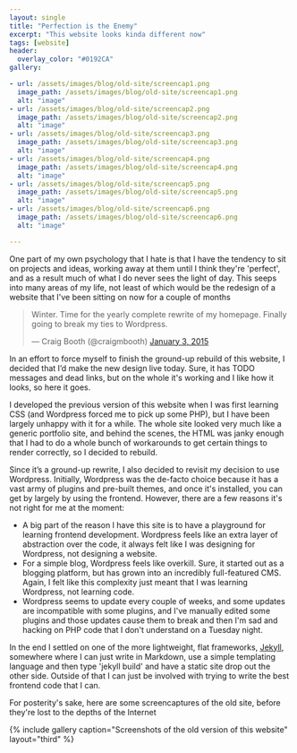 ```yaml
---
layout: single
title: "Perfection is the Enemy"
excerpt: "This website looks kinda different now"
tags: [website]
header:
  overlay_color: "#0192CA"
gallery:

- url: /assets/images/blog/old-site/screencap1.png
  image_path: /assets/images/blog/old-site/screencap1.png
  alt: "image"
- url: /assets/images/blog/old-site/screencap2.png
  image_path: /assets/images/blog/old-site/screencap2.png
  alt: "image"
- url: /assets/images/blog/old-site/screencap3.png
  image_path: /assets/images/blog/old-site/screencap3.png
  alt: "image"
- url: /assets/images/blog/old-site/screencap4.png
  image_path: /assets/images/blog/old-site/screencap4.png
  alt: "image"
- url: /assets/images/blog/old-site/screencap5.png
  image_path: /assets/images/blog/old-site/screencap5.png
  alt: "image"
- url: /assets/images/blog/old-site/screencap6.png
  image_path: /assets/images/blog/old-site/screencap6.png
  alt: "image"

---
```


One part of my own psychology that I hate is that I have the tendency to sit on projects and ideas, working away at them until I think they're 'perfect', and as a result much of what I do never sees the light of day.  This seeps into many areas of my life, not least of which would be the redesign of a website that I've been sitting on now for a couple of months

<blockquote class="twitter-tweet" lang="en"><p>Winter. Time for the yearly complete rewrite of my homepage. Finally going to break my ties to Wordpress.</p>&mdash; Craig Booth (@craigmbooth) <a href="https://twitter.com/craigmbooth/status/551407058390904834">January 3, 2015</a></blockquote>
<script async src="//platform.twitter.com/widgets.js" charset="utf-8"></script>

In an effort to force myself to finish the ground-up rebuild of this website, I decided that I’d make the new design live today.  Sure, it has TODO messages and dead links, but on the whole it's working and I like how it looks, so here it goes.

I developed the previous version of this website when I was first learning CSS (and Wordpress forced me to pick up some PHP), but I have been largely unhappy with it for a while.  The whole site looked very much like a generic portfolio site, and behind the scenes, the HTML was janky enough that I had to do a whole bunch of workarounds to get certain things to render correctly, so I decided to rebuild.

Since it’s a ground-up rewrite, I also decided to revisit my decision to use Wordpress.  Initially, Wordpress was the de-facto choice because it has a vast army of plugins and pre-built themes, and once it's installed, you can get by largely by using the frontend.  However, there are a few reasons it's not right for me at the moment:

- A big part of the reason I have this site is to have a playground for learning frontend development.  Wordpress feels like an extra layer of abstraction over the code, it always felt like I was designing for Wordpress, not designing a website.
- For a simple blog, Wordpress feels like overkill.  Sure, it started out as a blogging platform, but has grown into an incredibly full-featured CMS.  Again, I felt like this complexity just meant that I was learning Wordpress, not learning code.
- Wordpress seems to update every couple of weeks, and some updates are incompatible with some plugins, and I've manually edited some plugins and those updates cause them to break and then I'm sad and hacking on PHP code that I don't understand on a Tuesday night.

In the end I settled on one of the more lightweight, flat frameworks, [Jekyll](https://jekyllrb.com), somewhere where I can just write in Markdown, use a simple templating language and then type 'jekyll build' and have a static site drop out the other side.  Outside of that I can just be involved with trying to write the best frontend code that I can.

For posterity's sake, here are some screencaptures of the old site, before they're lost to the depths of the Internet

{% include gallery caption="Screenshots of the old version of this website" layout="third" %}
